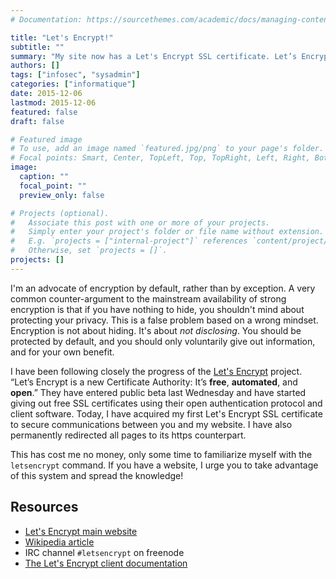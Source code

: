 ```yaml
---
# Documentation: https://sourcethemes.com/academic/docs/managing-content/

title: "Let's Encrypt!"
subtitle: ""
summary: "My site now has a Let's Encrypt SSL certificate. Let’s Encrypt is a new Certificate Authority: It’s free, automated, and open."
authors: []
tags: ["infosec", "sysadmin"]
categories: ["informatique"]
date: 2015-12-06
lastmod: 2015-12-06
featured: false
draft: false

# Featured image
# To use, add an image named `featured.jpg/png` to your page's folder.
# Focal points: Smart, Center, TopLeft, Top, TopRight, Left, Right, BottomLeft, Bottom, BottomRight.
image:
  caption: ""
  focal_point: ""
  preview_only: false

# Projects (optional).
#   Associate this post with one or more of your projects.
#   Simply enter your project's folder or file name without extension.
#   E.g. `projects = ["internal-project"]` references `content/project/deep-learning/index.md`.
#   Otherwise, set `projects = []`.
projects: []
---
```


I'm an advocate of encryption by default, rather than by exception. A very common counter-argument to the mainstream availability of strong encryption is that if you have nothing to hide, you shouldn't mind about protecting your privacy. This is a false problem based on a wrong mindset. Encryption is not about hiding. It's about *not disclosing*. You should be protected by default, and you should only voluntarily give out information, and for your own benefit.

I have been following closely the progress of the [Let's Encrypt](https://letsencrypt.org/) project. “Let’s Encrypt is a new Certificate Authority: It’s **free**, **automated**, and **open**.” They have entered public beta last Wednesday and have started giving out free SSL certificates using their open authentication protocol and client software. Today, I have acquired my first Let's Encrypt SSL certificate to secure communications between you and my website. I have also permanently redirected all pages to its https counterpart.

This has cost me no money, only some time to familiarize myself with the `letsencrypt` command. If you have a website, I urge you to take advantage of this system and spread the knowledge!

## Resources

* [Let's Encrypt main website](https://letsencrypt.org/)
* [Wikipedia article](https://en.wikipedia.org/wiki/Let's_Encrypt)
* IRC channel `#letsencrypt` on freenode
* [The Let's Encrypt client documentation](https://letsencrypt.readthedocs.org/en/latest/index.html)
